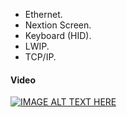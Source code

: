 <ul>
	<li>Ethernet.</li>
  <li>Nextion Screen.</li>
  <li>Keyboard (HID).</li>
  <li>LWIP.</li>
  <li>TCP/IP.</li>
</ul>


#### Video ####
[![IMAGE ALT TEXT HERE](https://img.youtube.com/vi/NwuwEGV-9ro/0.jpg)](https://www.youtube.com/watch?v=NwuwEGV-9ro)
